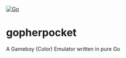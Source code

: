 [![Go](https://github.com/gopherpocket/gopherpocket/actions/workflows/go.yml/badge.svg)](https://github.com/gopherpocket/gopherpocket/actions/workflows/go.yml)

# gopherpocket
A Gameboy (Color) Emulator written in pure Go
